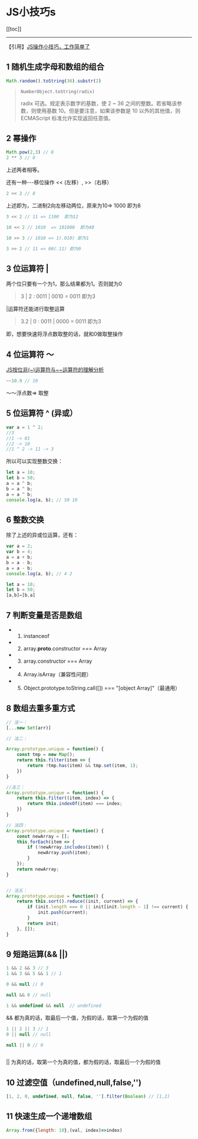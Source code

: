 # JS小技巧s



<tag-part tagName="js"/>

[[toc]]

*** 

【引用】[JS操作小技巧，工作简单了](https://juejin.im/post/5dd4a4015188252a18737535)


## 1 随机生成字母和数组的组合

```js
Math.random().toString(36).substr(2)
```

> `NumberObject.toString(radix)`
> 
> radix	可选。规定表示数字的基数，使 2 ~ 36 之间的整数。若省略该参数，则使用基数 10。但是要注意，如果该参数是 10 以外的其他值，则 ECMAScript 标准允许实现返回任意值。


## 2 幂操作

```js
Math.pow(2,3) // 8
2 ** 3 // 8
```


上述两者相等。

还有一种---移位操作 << (左移）, >>（右移）

```js
2 << 2 // 8  

```

上述即为，二进制2向左移动两位，原来为10=> 1000 即为8

```js
3 << 2 // 11 => 1100  即为12

10 << 2 // 1010  => 101000  即为40

10 >> 3 // 1010 => 1(.010) 即为1

3 >> 2 // 11 => 00(.11) 即为0 
```

## 3 位运算符 |

两个位只要有一个为1，那么结果都为1。否则就为0

> 3 | 2 : 0011 | 0010 = 0011 即为3

|运算符还能进行取整运算

> 3.2 | 0 : 0011 | 0000 = 0011 即为3

即，想要快速将浮点数取整的话，就和0做取整操作

## 4 位运算符 ～

[JS按位非(~)运算符与~~运算符的理解分析](https://www.cnblogs.com/moqiutao/p/6275483.html)

```js
~~10.9 // 10
```

～～浮点数=> 取整

## 5 位运算符 ^ (异或）

```js
var a = 1 ^ 2;
//3
//1 -> 01
//2 -> 10
//1 ^ 2 -> 11 -> 3
```

所以可以实现整数交换：

```js
let a = 10;
let b = 50;
a = a ^ b;
b = a ^ b;
a = a ^ b;
console.log(a, b); // 50 10
```

## 6 整数交换

除了上述的异或位运算，还有：

```js
var a = 2;
var b = 4;
a = a + b;
b = a - b;
a = a - b;
console.log(a, b); // 4 2
```

```js
let a = 10;
let b = 50;
[a,b]=[b,a]
```

## 7  判断变量是否是数组

* 1. instanceof
* 2. array.__proto__.constructor === Array
* 3. array.constructor === Array
* 4. Array.isArray（兼容性问题）
* 5. Object.prototype.toString.call([]) === "[object Array]"（最通用）

## 8 数组去重多重方式

```js
// 法一：
[...new Set(arr)]

// 法二：

Array.prototype.unique = function() {
    const tmp = new Map();
    return this.filter(item => {
        return !tmp.has(item) && tmp.set(item, 1);
    })
}

//法三：
Array.prototype.unique = function() {
    return this.filter((item, index) => {
        return this.indexOf(item) === index;
    })
}

// 法四：
Array.prototype.unique = function() {
    const newArray = [];
    this.forEach(item => {
        if (!newArray.includes(item)) {
            newArray.push(item);
        }
    });
    return newArray;
}


// 法五：
Array.prototype.unique = function() {
    return this.sort().reduce((init, current) => {
        if (init.length === 0 || init[init.length - 1] !== current) {
            init.push(current);
        }
        return init;
    }, []);
}

```

## 9 短路运算(&& ||)

```js
1 && 2 && 3 // 3
1 && 3 && 5 && 1 // 1

0 && null // 0 

null && 0 // null

1 && undefined && null  // undefined

```

&& 都为真的话，取最后一个值，为假的话，取第一个为假的值
 

```js
1 || 2 || 3 // 1
0 || null // null

null || 0 // 0



```
 
|| 为真的话，取第一个为真的值，都为假的话，取最后一个为假的值

## 10 过滤空值（undefined,null,false,'')

```js
[1, 2, 0, undefined, null, false, ''].filter(Boolean) // [1,2]
```

## 11 快速生成一个递增数组

```js
Array.from({length: 10},(val, index)=>index)
```
